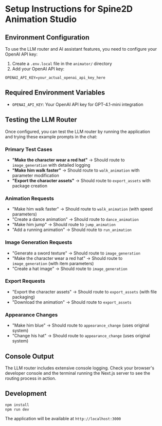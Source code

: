 # Setup Instructions for Spine2D Animation Studio

## Environment Configuration

To use the LLM router and AI assistant features, you need to configure your OpenAI API key:

1. Create a `.env.local` file in the `animator/` directory
2. Add your OpenAI API key:

```
OPENAI_API_KEY=your_actual_openai_api_key_here
```

## Required Environment Variables

- `OPENAI_API_KEY`: Your OpenAI API key for GPT-4.1-mini integration

## Testing the LLM Router

Once configured, you can test the LLM router by running the application and trying these example prompts in the chat:

### Primary Test Cases
- **"Make the character wear a red hat"** → Should route to `image_generation` with detailed logging
- **"Make him walk faster"** → Should route to `walk_animation` with parameter modification
- **"Export the character assets"** → Should route to `export_assets` with package creation

### Animation Requests
- "Make him walk faster" → Should route to `walk_animation` (with speed parameters)
- "Create a dance animation" → Should route to `dance_animation`
- "Make him jump" → Should route to `jump_animation`
- "Add a running animation" → Should route to `run_animation`

### Image Generation Requests
- "Generate a sword texture" → Should route to `image_generation`
- "Make the character wear a red hat" → Should route to `image_generation` (with item parameters)
- "Create a hat image" → Should route to `image_generation`

### Export Requests
- "Export the character assets" → Should route to `export_assets` (with file packaging)
- "Download the animation" → Should route to `export_assets`

### Appearance Changes
- "Make him blue" → Should route to `appearance_change` (uses original system)
- "Change his hat" → Should route to `appearance_change` (uses original system)

## Console Output

The LLM router includes extensive console logging. Check your browser's developer console and the terminal running the Next.js server to see the routing process in action.

## Development

```bash
npm install
npm run dev
```

The application will be available at `http://localhost:3000` 